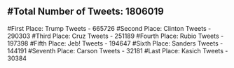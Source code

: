 #Total Number of Tweets: 1806019 
---
#First Place: Trump Tweets - 665726
#Second Place: Clinton Tweets - 290303
#Third Place: Cruz Tweets - 251189
#Fourth Place: Rubio Tweets - 197398
#Fifth Place: Jeb! Tweets - 194647
#Sixth Place: Sanders Tweets - 144191
#Seventh Place: Carson Tweets - 32181
#Last Place: Kasich Tweets - 30384
